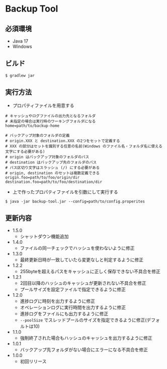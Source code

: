 # Backup Tool

## 必須環境

- Java 17
- Windows

## ビルド

```
$ gradlew jar
```

## 実行方法

- プロパティファイルを用意する

```properties
# キャッシュやログファイルの出力先となるフォルダ
# 未指定の場合は実行時のワーキングフォルダになる
home=path/to/backup-home

# バックアップ対象のフォルダの定義
# origin.XXX と destination.XXX の2つをセットで定義する
# XXX の部分はセットを識別する任意の名前(Windows のファイル名・フォルダ名に使える文字にする必要がある)
# origin はバックアップ対象のフォルダのパス
# destination はバックアップ先のフォルダのパス
# パス区切り文字はスラッシュ (/) にする必要がある
# origin, destination のセットは複数定義できる
origin.foo=path/to/foo/origin/dir
destination.foo=path/to/foo/destination/dir
```

- 上で作ったプロパティファイルを引数にして実行する

```
$ java -jar backup-tool.jar --config=path/to/config.properites
```

## 更新内容

- 1.5.0
  - シャットダウン機能追加
- 1.4.0
  - ファイルの同一チェックでハッシュを使わないように修正
- 1.3.0
  - 最終更新日時が一致していたら変更なしと判定するように修正
- 1.2.2
  - 255byteを超えるパスをキャッシュに正しく保存できない不具合を修正
- 1.2.1
  - 2回目以降のハッシュのキャッシュが更新されない不具合を修正
  - プールサイズを設定ファイルで指定できるように修正
- 1.2.0
  - 進捗ログに時刻を出力するように修正
  - オペレーションログに実行時間を出力するように修正
  - 進捗ログをファイルにも出力するように修正
  - `--poolSize` でスレッドプールのサイズを指定できるように修正(デフォルトは10)
- 1.1.0
  - 強制終了された場合もハッシュのキャッシュを出力するように修正
- 1.0.1
  - バックアップ先フォルダがない場合にエラーになる不具合を修正
- 1.0.0
  - 初回リリース
